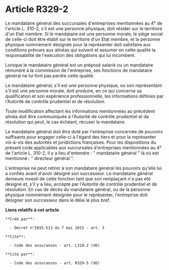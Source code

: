 # Article R329-2

Le mandataire général des succursales d'entreprises mentionnées au 4° de l'article L. 310-2, s'il est une personne physique,
doit résider sur le territoire d'un Etat membre. Si le mandataire est une personne morale, le siège social de celle-ci doit
être établi sur le territoire d'un Etat membre, et la personne physique nommément désignée pour la représenter doit
satisfaire aux conditions prévues aux alinéas qui suivent et assumer en cette qualité la responsabilité de l'exécution des
obligations qui lui incombent. 

Lorsque le mandataire général est un préposé salarié ou un mandataire rémunéré à la commission de l'entreprise, ses fonctions
de mandataire général ne lui font pas perdre cette qualité. 

Le mandataire général, s'il est une personne physique, ou son représentant s'il est une personne morale, doit produire, en ce
qui concerne sa qualification et son expérience professionnelle, les informations définies par l'Autorité de contrôle
prudentiel et de résolution. 

Toute modification affectant les informations mentionnées au précédent alinéa doit être communiquée à l'Autorité de contrôle
prudentiel et de résolution qui peut, le cas échéant, récuser le mandataire. 

Le mandataire général doit être doté par l'entreprise concernée de pouvoirs suffisants pour engager celle-ci à l'égard des
tiers et pour la représenter vis-à-vis des autorités et juridictions françaises. Pour les dispositions du présent code
applicables aux succursales d'entreprises mentionnées au 4° de l'article L. 310-2, il y a lieu d'entendre : " mandataire
général " là où est mentionné : " directeur général ". 

L'entreprise ne peut retirer à son mandataire général les pouvoirs qu'elle lui a confiés avant d'avoir désigné son
successeur. Le mandataire général demeure investi de cette fonction tant que son remplaçant n'a pas été désigné et, s'il y a
lieu, accepté par l'Autorité de contrôle prudentiel et de résolution. En cas de décès du mandataire général, ou de la
personne physique nommément désignée pour le représenter, l'entreprise doit désigner son successeur dans le délai le plus
bref.

**Liens relatifs à cet article**

	**Créé par**:

	  - Décret n°2015-513 du 7 mai 2015 - art. 3

	**Cite**:

	  - Code des assurances - art. L310-2 (VD)

	**Cité par**:

	  - Code des assurances - art. R329-5 (VD)
